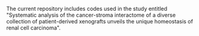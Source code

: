 The current repository includes codes used in the study entitled "Systematic analysis of the cancer-stroma interactome of a diverse collection of patient-derived xenografts unveils the unique homeostasis of renal cell carcinoma".
